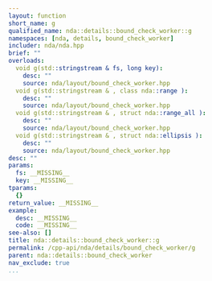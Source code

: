 ```yaml
---
layout: function
short_name: g
qualified_name: nda::details::bound_check_worker::g
namespaces: [nda, details, bound_check_worker]
includer: nda/nda.hpp
brief: ""
overloads:
  void g(std::stringstream & fs, long key):
    desc: ""
    source: nda/layout/bound_check_worker.hpp
  void g(std::stringstream & , class nda::range ):
    desc: ""
    source: nda/layout/bound_check_worker.hpp
  void g(std::stringstream & , struct nda::range_all ):
    desc: ""
    source: nda/layout/bound_check_worker.hpp
  void g(std::stringstream & , struct nda::ellipsis ):
    desc: ""
    source: nda/layout/bound_check_worker.hpp
desc: ""
params:
  fs: __MISSING__
  key: __MISSING__
tparams:
  {}
return_value: __MISSING__
example:
  desc: __MISSING__
  code: __MISSING__
see-also: []
title: nda::details::bound_check_worker::g
permalink: /cpp-api/nda/details/bound_check_worker/g
parent: nda::details::bound_check_worker
nav_exclude: true
...
```


